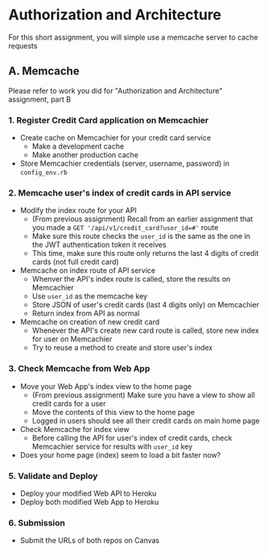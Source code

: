 # Authorization and Architecture

For this short assignment, you will simple use a memcache server to cache requests

## A. Memcache
Please refer to work you did for "Authorization and Architecture" assignment, part B

### 1. Register Credit Card application on Memcachier
- Create cache on Memcachier for your credit card service
  - Make a development cache
  - Make another production cache
- Store Memcachier credentials (server, username, password) in `config_env.rb`

### 2. Memcache user's index of credit cards in API service
- Modify the index route for your API
  - (From previous assignment) Recall from an earlier assignment that you made a `GET '/api/v1/credit_card?user_id=#'` route
  - Make sure this route checks the `user_id` is the same as the one in the JWT authentication token it receives
  - This time, make sure this route only returns the last 4 digits of credit cards (not full credit card)
- Memcache on index route of API service
  - Whenver the API's index route is called, store the results on Memcachier
  - Use `user_id` as the memcache key
  - Store JSON of user's credit cards (last 4 digits only) on Memcachier
  - Return index from API as normal
- Memcache on creation of new credit card
  - Whenever the API's create new card route is called, store new index for user on Memcachier
  - Try to reuse a method to create and store user's index

### 3. Check Memcache from Web App
- Move your Web App's index view to the home page
  - (From previous assignment) Make sure you have a view to show all credit cards for a user
  - Move the contents of this view to the home page
  - Logged in users should see all their credit cards on main home page
- Check Memcache for index view
  - Before calling the API for user's index of credit cards, check Memcachier service for results with `user_id` key
- Does your home page (index) seem to load a bit faster now?

### 5. Validate and Deploy
- Deploy your modified Web API to Heroku
- Deploy both modified Web App to Heroku

### 6. Submission
  - Submit the URLs of both repos on Canvas
